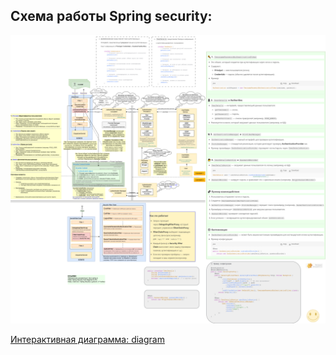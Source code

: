 
## Схема работы Spring security:

![security_diagram](/ITM/ITM06_Spring/by_questions/spring_security/security_diagram.png)

[Интерактивная диаграмма: diagram](https://yury-connect.github.io/ITM_task026_Java_Podgotovka_k_INTERVJU/ITM/ITM06_Spring/by_questions/spring_security/security_diagram.html)






